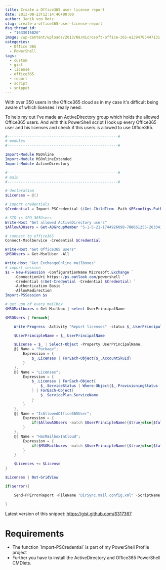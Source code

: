 ```yaml
---
title: Create a Office365 user license report
date: 2013-08-23T12:14:46+00:00
author: Janik von Rotz
slug: create-a-office365-user-license-report
dsq_thread_id:
  - "1633015026"
image: /wp-content/uploads/2013/08/microsoft-office-365-e1394705447131.jpg
categories:
  - Office 365
  - PowerShell
tags:
  - custom
  - gist
  - license
  - office365
  - report
  - script
  - snippet
---
```

With over 350 users in the Office365 cloud as in my case it's difficult being aware of which licenses I really need.

To help my out I've made an ActiveDirectory group which holds the allowed Office365 users. And with this PowerShell script I look up every Office365 user and his licenses and check if this users is allowed to use Office365.

<!--more-->

```powershell
#--------------------------------------------------#
# modules
#--------------------------------------------------#

Import-Module MSOnline
Import-Module MSOnlineExtended
Import-Module ActiveDirectory

#--------------------------------------------------#
# main
#--------------------------------------------------#

# declaration
$Licenses = @()

# import credentials
$Credential = Import-PSCredential $(Get-ChildItem -Path $PSconfigs.Path -Filter "Office365.credentials.config.xml" -Recurse).FullName

# SID is SPO_365Users
Write-Host "Get allowed ActiveDirectory users"
$AllowADUsers = Get-ADGroupMember "S-1-5-21-1744926098-708661255-2033415169-36655" -Recursive | Get-ADUser | where {$_.enabled -eq $true} | select userprincipalname # SPO_365Users

# connect to office365
Connect-MsolService -Credential $Credential

Write-Host "Get Office365 users"
$MSOUsers = Get-MsolUser -All

Write-Host "Get ExchangeOnline mailboxes"
# import session
$s = New-PSSession -ConfigurationName Microsoft.Exchange `
    -ConnectionUri https://ps.outlook.com/powershell `
    -Credential $(Get-Credential -Credential $Credential) `
    -Authentication Basic `
    -AllowRedirection
Import-PSSession $s

# get upn of every mailbox
$MSOMailboxes = Get-Mailbox | select UserPrincipalName

$MSOUsers | foreach{

    Write-Progress -Activity "Report licenses" -status $_.UserPrincipalName -percentComplete ([int]([array]::IndexOf(([array]$MSOUsers), $_)/([array]$MSOUsers).count*100))

    $UserPrincipleName = $_.UserPrincipalName

    $License = $_ | Select-Object -Property UserPrincipalName,
    @{ Name = "Package";
        Expression = {
            $_.Licenses | ForEach-Object{$_.AccountSkuId}
        }
    },
    @{ Name = "Licenses";
        Expression = {
            $_.Licenses | ForEach-Object{
                $_.ServiceStatus | Where-Object{$_.ProvisioningStatus -ne "Disabled"}
            } | ForEach-Object{
                $_.ServicePlan.ServiceName
            }
        }
    },
    @{ Name = "IsAllowedOffice365User";
        Expression = {
            if($AllowADUsers -match $UserPrincipleName){$true}else{$false}
        }
    },
    @{ Name = "HasMailboxInCloud";
        Expression = {
            if($MSOMailboxes -match $UserPrincipleName){$true}else{$false}
        }
    }

    $Licenses += $License
}

$Licenses | Out-GridView

if($error){

    Send-PPErrorReport -FileName "DirSync.mail.config.xml" -ScriptName $MyInvocation.InvocationName

}
```

Latest version of this snippet: <a href="https://gist.github.com/6317367" target="_blank">https://gist.github.com/6317367</a>

<h1>Requirements</h1>

<ul>
    <li>The function `Import-PSCredential` is part of my PowerShell Profile project</li>
    <li>Further you have to install the ActiveDirectory and Office365 PowerShell CMDlets.</li>
</ul>